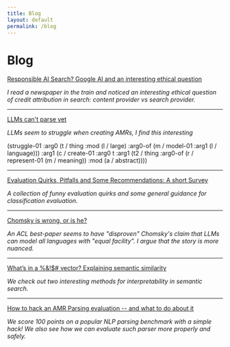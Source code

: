 ```yaml
---
title: Blog
layout: default
permalink: /blog
---
```


# Blog

[Responsible AI Search? Google AI and an interesting ethical question](https://www.juriopitz.com/2025/10/13/ethical/ai/search/summary.md)

*I read a newspaper in the train and noticed an interesting ethical question of credit attribution in search: content provider vs search provider.*

---

[LLMs can't parse yet](https://www.juriopitz.com/2025/08/26/llm-parsing-amr)

*LLMs seem to struggle when creating AMRs, I find this interesting*

(struggle-01 :arg0 (t / thing :mod (l / large) :arg0-of (m / model-01 :arg1 (l / language))) :arg1 (c / create-01 :arg0 t :arg1 (t2 / thing :arg0-of (r / represent-01 (m / meaning)) :mod (a / abstract))))

---

[Evaluation Quirks, Pitfalls and Some Recommendations: A short Survey](https://www.juriopitz.com/2024/10/17/evaluation-pitfalls-metric-overview-tips)

*A collection of funny evaluation quirks and some general guidance for classification evaluation.*

---

[Chomsky is wrong, or is he?](https://www.juriopitz.com/2024/08/21/chomsky-llm.html)

*An ACL best-paper seems to have "disproven" Chomsky's claim that LLMs can model all languages with "equal facility". I argue that the story is more nuanced.*

---

[What’s in a %&!$# vector? Explaining semantic similarity](https://www.juriopitz.com/2024/04/04/explain-text-similarity.html)

*We check out two interesting methods for interpretability in semantic search.*

---

[How to hack an AMR Parsing evaluation -- and what to do about it](https://www.juriopitz.com/2023/10/04/hacking-a-metric.html)

*We score 100 points on a popular NLP parsing benchmark with a simple hack! We also see how we can evaluate such parser more properly and safely.* 





